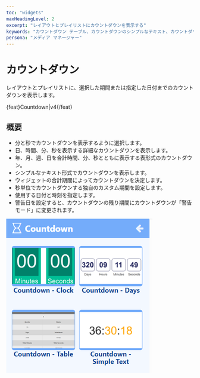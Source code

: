 ```yaml
---
toc: "widgets"
maxHeadingLevel: 2
excerpt: "レイアウトとプレイリストにカウントダウンを表示する"
keywords: "カウントダウン テーブル、カウントダウンのシンプルなテキスト、カウントダウン時間、警告日"
persona: "メディア マネージャー"
---
```


# カウントダウン

レイアウトとプレイリストに、選択した期間または指定した日付までのカウントダウンを表示します。

{feat}Countdown|v4{/feat}

## 概要

- 分と秒でカウントダウンを表示するように選択します。
- 日、時間、分、秒を表示する詳細なカウントダウンを表示します。
- 年、月、週、日を合計時間、分、秒とともに表示する表形式のカウントダウン。
- シンプルなテキスト形式でカウントダウンを表示します。
- ウィジェットの合計期間によってカウントダウンを決定します。
- 秒単位でカウントダウンする独自のカスタム期間を設定します。
- 使用する日付と時刻を指定します。
- 警告日を設定すると、カウントダウンの残り期間にカウントダウンが「警告モード」に変更されます。

![カウントダウン](img/v4_media_module_countdown.png)

